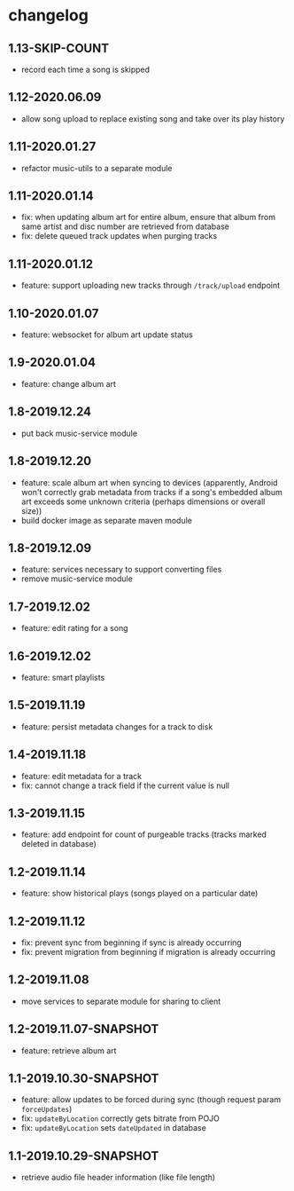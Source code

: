 # changelog

## 1.13-SKIP-COUNT
* record each time a song is skipped

## 1.12-2020.06.09
* allow song upload to replace existing song and take over its play history

## 1.11-2020.01.27
* refactor music-utils to a separate module

## 1.11-2020.01.14
* fix: when updating album art for entire album, ensure that album from same artist and disc number are retrieved from database
* fix: delete queued track updates when purging tracks

## 1.11-2020.01.12
* feature: support uploading new tracks through `/track/upload` endpoint

## 1.10-2020.01.07
* feature: websocket for album art update status

## 1.9-2020.01.04
* feature: change album art

## 1.8-2019.12.24
* put back music-service module

## 1.8-2019.12.20
* feature: scale album art when syncing to devices (apparently, Android won't correctly grab metadata from tracks if a song's embedded album art exceeds some unknown criteria (perhaps dimensions or overall size))
* build docker image as separate maven module

## 1.8-2019.12.09
* feature: services necessary to support converting files
* remove music-service module

## 1.7-2019.12.02
* feature: edit rating for a song

## 1.6-2019.12.02
* feature: smart playlists

## 1.5-2019.11.19
* feature: persist metadata changes for a track to disk

## 1.4-2019.11.18
* feature: edit metadata for a track
* fix: cannot change a track field if the current value is null

## 1.3-2019.11.15
* feature: add endpoint for count of purgeable tracks (tracks marked deleted in database)

## 1.2-2019.11.14
* feature: show historical plays (songs played on a particular date)

## 1.2-2019.11.12
* fix: prevent sync from beginning if sync is already occurring
* fix: prevent migration from beginning if migration is already occurring

## 1.2-2019.11.08
* move services to separate module for sharing to client

## 1.2-2019.11.07-SNAPSHOT
* feature: retrieve album art

## 1.1-2019.10.30-SNAPSHOT
* feature: allow updates to be forced during sync (though request param `forceUpdates`)
* fix: `updateByLocation` correctly gets bitrate from POJO
* fix: `updateByLocation` sets `dateUpdated` in database

## 1.1-2019.10.29-SNAPSHOT
* retrieve audio file header information (like file length)
